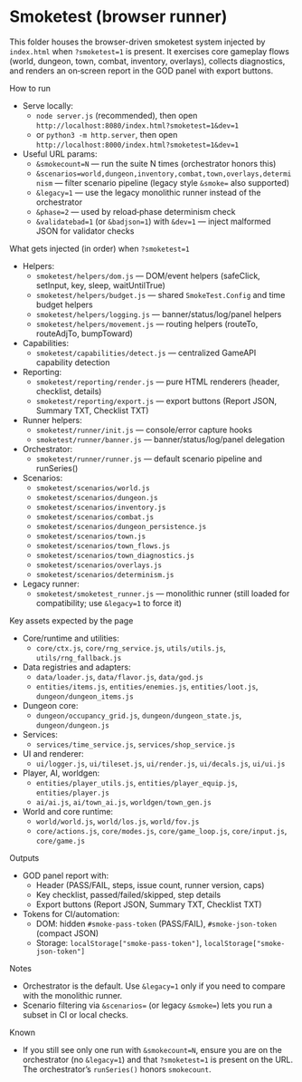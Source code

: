 # Smoketest (browser runner)

This folder houses the browser-driven smoketest system injected by `index.html` when `?smoketest=1` is present. It exercises core gameplay flows (world, dungeon, town, combat, inventory, overlays), collects diagnostics, and renders an on‑screen report in the GOD panel with export buttons.

How to run
- Serve locally:
  - `node server.js` (recommended), then open `http://localhost:8080/index.html?smoketest=1&dev=1`
  - or `python3 -m http.server`, then open `http://localhost:8000/index.html?smoketest=1&dev=1`
- Useful URL params:
  - `&smokecount=N` — run the suite N times (orchestrator honors this)
  - `&scenarios=world,dungeon,inventory,combat,town,overlays,determinism` — filter scenario pipeline (legacy style `&smoke=` also supported)
  - `&legacy=1` — use the legacy monolithic runner instead of the orchestrator
  - `&phase=2` — used by reload‑phase determinism check
  - `&validatebad=1` (or `&badjson=1`) with `&dev=1` — inject malformed JSON for validator checks

What gets injected (in order) when `?smoketest=1`
- Helpers:
  - `smoketest/helpers/dom.js` — DOM/event helpers (safeClick, setInput, key, sleep, waitUntilTrue)
  - `smoketest/helpers/budget.js` — shared `SmokeTest.Config` and time budget helpers
  - `smoketest/helpers/logging.js` — banner/status/log/panel helpers
  - `smoketest/helpers/movement.js` — routing helpers (routeTo, routeAdjTo, bumpToward)
- Capabilities:
  - `smoketest/capabilities/detect.js` — centralized GameAPI capability detection
- Reporting:
  - `smoketest/reporting/render.js` — pure HTML renderers (header, checklist, details)
  - `smoketest/reporting/export.js` — export buttons (Report JSON, Summary TXT, Checklist TXT)
- Runner helpers:
  - `smoketest/runner/init.js` — console/error capture hooks
  - `smoketest/runner/banner.js` — banner/status/log/panel delegation
- Orchestrator:
  - `smoketest/runner/runner.js` — default scenario pipeline and runSeries()
- Scenarios:
  - `smoketest/scenarios/world.js`
  - `smoketest/scenarios/dungeon.js`
  - `smoketest/scenarios/inventory.js`
  - `smoketest/scenarios/combat.js`
  - `smoketest/scenarios/dungeon_persistence.js`
  - `smoketest/scenarios/town.js`
  - `smoketest/scenarios/town_flows.js`
  - `smoketest/scenarios/town_diagnostics.js`
  - `smoketest/scenarios/overlays.js`
  - `smoketest/scenarios/determinism.js`
- Legacy runner:
  - `smoketest/smoketest_runner.js` — monolithic runner (still loaded for compatibility; use `&legacy=1` to force it)

Key assets expected by the page
- Core/runtime and utilities:
  - `core/ctx.js`, `core/rng_service.js`, `utils/utils.js`, `utils/rng_fallback.js`
- Data registries and adapters:
  - `data/loader.js`, `data/flavor.js`, `data/god.js`
  - `entities/items.js`, `entities/enemies.js`, `entities/loot.js`, `dungeon/dungeon_items.js`
- Dungeon core:
  - `dungeon/occupancy_grid.js`, `dungeon/dungeon_state.js`, `dungeon/dungeon.js`
- Services:
  - `services/time_service.js`, `services/shop_service.js`
- UI and renderer:
  - `ui/logger.js`, `ui/tileset.js`, `ui/render.js`, `ui/decals.js`, `ui/ui.js`
- Player, AI, worldgen:
  - `entities/player_utils.js`, `entities/player_equip.js`, `entities/player.js`
  - `ai/ai.js`, `ai/town_ai.js`, `worldgen/town_gen.js`
- World and core runtime:
  - `world/world.js`, `world/los.js`, `world/fov.js`
  - `core/actions.js`, `core/modes.js`, `core/game_loop.js`, `core/input.js`, `core/game.js`

Outputs
- GOD panel report with:
  - Header (PASS/FAIL, steps, issue count, runner version, caps)
  - Key checklist, passed/failed/skipped, step details
  - Export buttons (Report JSON, Summary TXT, Checklist TXT)
- Tokens for CI/automation:
  - DOM: hidden `#smoke-pass-token` (PASS/FAIL), `#smoke-json-token` (compact JSON)
  - Storage: `localStorage["smoke-pass-token"]`, `localStorage["smoke-json-token"]`

Notes
- Orchestrator is the default. Use `&legacy=1` only if you need to compare with the monolithic runner.
- Scenario filtering via `&scenarios=` (or legacy `&smoke=`) lets you run a subset in CI or local checks.

Known
- If you still see only one run with `&smokecount=N`, ensure you are on the orchestrator (no `&legacy=1`) and that `?smoketest=1` is present on the URL. The orchestrator’s `runSeries()` honors `smokecount`.